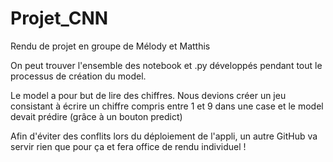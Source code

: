 # Projet_CNN

Rendu de projet en groupe de Mélody et Matthis

On peut trouver l'ensemble des notebook et .py développés pendant tout le processus de création du model.

Le model a pour but de lire des chiffres. Nous devions créer un jeu consistant à écrire un chiffre compris entre 1 et 9 dans une case et le model devait prédire
(grâce à un bouton predict)

Afin d'éviter des conflits lors du déploiement de l'appli, un autre GitHub va servir rien que pour ça et fera office de rendu individuel !
